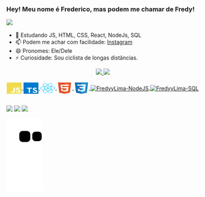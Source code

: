 ### Hey! Meu nome é Frederico, mas podem me chamar de Fredy!

<img src="https://cdn.discordapp.com/attachments/691766754636201994/907440679100239882/full-stack-developer.jpg">

- 🌱 Estudando JS, HTML, CSS, React, NodeJs, SQL
- 📫 Podem me achar com facilidade: <a href="https://www.instagram.com/fredyycarneiro/">Instagram</a>
- 😄 Pronomes: Ele/Dele
- ⚡ Curiosidade: Sou ciclista de longas distâncias.

<div align="center">
  <a href="https://github.com/FredyyLima">
  <img height="160em" src="https://github-readme-stats.vercel.app/api?username=FredyyLima&show_icons=true&theme=blue-green&include_all_commits=true&count_private=true"/>
  <img height="160em" src="https://github-readme-stats.vercel.app/api/top-langs/?username=FredyyLima&layout=compact&langs_count=7&theme=blue-green"/>
</div>
<div style="display: inline_block"><br>
  <img align="center" alt="FredyyLima-Js" height="30" width="40" src="https://raw.githubusercontent.com/devicons/devicon/master/icons/javascript/javascript-plain.svg">
  <img align="center" alt="FredyyLima-Ts" height="30" width="40" src="https://raw.githubusercontent.com/devicons/devicon/master/icons/typescript/typescript-plain.svg">
  <img align="center" alt="FredyyLima-React" height="30" width="40" src="https://raw.githubusercontent.com/devicons/devicon/master/icons/react/react-original.svg">
  <img align="center" alt="FredyyLima-HTML" height="30" width="40" src="https://raw.githubusercontent.com/devicons/devicon/master/icons/html5/html5-original.svg">
  <img align="center" alt="FredyyLima-CSS" height="30" width="40" src="https://raw.githubusercontent.com/devicons/devicon/master/icons/css3/css3-original.svg">
  <img align="center" alt="FredyyLima-NodeJS" height="80" width="80" src="https://cdn.jsdelivr.net/gh/devicons/devicon/icons/nodejs/nodejs-original-wordmark.svg">
  <img align="center" alt="FredyyLima-SQL" height="50" width="50" src="https://cdn.jsdelivr.net/gh/devicons/devicon/icons/postgresql/postgresql-plain-wordmark.svg">
</div>
  
  ##
 
<div> 
  <a href="https://instagram.com/fredyycarneiro" target="_blank"><img src="https://img.shields.io/badge/-Instagram-%23E4405F?style=for-the-badge&logo=instagram&logoColor=white" target="_blank"></a>
  <a href = "mailto:fredyy_lima@live.com"><img src="https://img.shields.io/badge/-LiveMail-%23333?style=for-the-badge&logo=microsoft&logoColor=white" target="_blank"></a>
  <a href="https://www.linkedin.com/in/frederico-carneiro-lima-7816801aa/" target="_blank"><img src="https://img.shields.io/badge/-LinkedIn-%230077B5?style=for-the-badge&logo=linkedin&logoColor=white" target="_blank"></a> 
 
  ![Snake animation](https://github.com/rafaballerini/rafaballerini/blob/output/github-contribution-grid-snake.svg)
 
</div>
